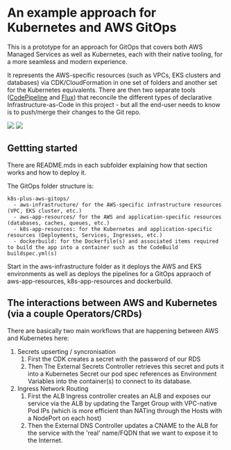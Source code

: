 # An example approach for Kubernetes and AWS GitOps

This is a prototype for an approach for GitOps that covers both AWS Managed Services as well as Kubernetes, each with their native tooling, for a more seamless and modern experience.

It represents the AWS-specific resources (such as VPCs, EKS clusters and databases) via CDK/CloudFormation in one set of folders and another set for the Kubernetes equivalents. There are then two separate tools ([CodePipeline](https://aws.amazon.com/codepipeline/) and [Flux](https://github.com/fluxcd/flux)) that reconcile the different types of declarative Infrastructure-as-Code in this project - but all the end-user needs to know is to push/merge their changes to the Git repo.

![](architecture-diagram.png)
![](architecture-diagram-2.png)

## Gettting started
There are README.mds in each subfolder explaining how that section works and how to deploy it.

The GitOps folder structure is:

```
k8s-plus-aws-gitops/
  - aws-infrastructure/ for the AWS-specific infrastructure resources (VPC, EKS cluster, etc.)
  - aws-app-resources/ for the AWS and application-specific resources (databases, caches, queues, etc.)
  - k8s-app-resources: for the Kubernetes and application-specific resources (Deployments, Services, Ingresses, etc.)
  - dockerbuild: for the Dockerfile(s) and associated items required to build the app into a container such as the CodeBuild buildspec.yml(s)
````

Start in the aws-infrastructure folder as it deploys the AWS and EKS environments as well as deploys the pipelines for a GitOps appraoch of aws-app-resources, k8s-app-resources and dockerbuild.

## The interactions between AWS and Kubernetes (via a couple Operators/CRDs)

There are basically two main workflows that are happening between AWS and Kubernetes here:

1. Secrets upserting / syncronisation
    1. First the CDK creates a secret with the password of our RDS
    1. Then The External Secrets Controller retrieves this secret and puts it into a Kubernetes Secret our pod spec references as Environment Variables into the container(s) to connect to its database.
1. Ingress Network Routing
    1. First the ALB Ingress controller creates an ALB and exposes our service via the ALB by updating the Target Group with VPC-native Pod IPs (which is more efficient than NATing through the Hosts with a NodePort on each host)
    1. Then the External DNS Controller updates a CNAME to the ALB for the service with the 'real' name/FQDN that we want to expose it to the Internet.
